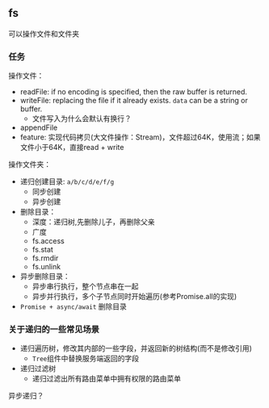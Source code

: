 ## fs
可以操作文件和文件夹

### 任务
操作文件：  
* readFile: if no encoding is specified, then the raw buffer is returned.
* writeFile: replacing the file if it already exists. `data` can be a string or buffer.
  * 文件写入为什么会默认有换行？
* appendFile
* feature: 实现代码拷贝(大文件操作：Stream)，文件超过64K，使用流；如果文件小于64K，直接read + write

操作文件夹：  
* 递归创建目录: `a/b/c/d/e/f/g`
  * 同步创建
  * 异步创建
* 删除目录：
  * 深度：递归树,先删除儿子，再删除父亲
  * 广度
  * fs.access
  * fs.stat
  * fs.rmdir
  * fs.unlink
* 异步删除目录：
  * 异步串行执行，整个节点串在一起
  * 异步并行执行，多个子节点同时开始遍历(参考Promise.all的实现)
* `Promise + async/await` 删除目录
 
### 关于递归的一些常见场景
* 递归遍历树，修改其内部的一些字段，并返回新的树结构(而不是修改引用)
  * `Tree`组件中替换服务端返回的字段
* 递归过滤树
  * 递归过滤出所有路由菜单中拥有权限的路由菜单

异步递归？
